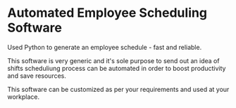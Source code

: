 # Automated Employee Scheduling Software

Used Python to generate an employee schedule - fast and reliable.

This software is very generic and it's sole purpose to send out an idea of shifts scheduliung process can be automated in order to boost productivity and save resources.

This software can be customized as per your requirements and used at your workplace.
